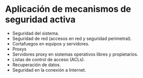 # Aplicación de mecanismos de seguridad activa
- Seguridad del sistema.
- Seguridad de red (accesos en red y seguridad perimetral).
- Cortafuegos en equipos y servidores.
- Proxys
- Servidores proxy en sistemas operativos libres y propietarios.
- Listas de control de acceso (ACLs).
- Recuperación de datos.
- Seguridad en la conexión a Internet.
